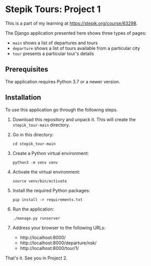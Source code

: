 # Stepik Tours: Project 1

This is a part of my learning at https://stepik.org/course/63298.

The Django application presented here shows three types of pages:

- ``main`` shows a list of departures and tours
- ``departure`` shows a list of tours available from a particular city
-  ``tour`` presents a particular tour's details

## Prerequisites

The application requires Python 3.7 or a newer version.

## Installation

To use this application go through the following steps.

1. Download this repository and unpack it. This will create the ``stepik_tour-main`` directory.
0. Go in this directory:

    ```bazaar
    cd stepik_tour-main
    ```

0. Create a Python virtual environment:

    ```bazaar
    python3 -m venv venv
    ```
   
0. Activate the virtual environment:

    ```bazaar
    source venv/bin/activate
    ```
   
0. Install the required Python packages:

    ```bazaar
    pip install -r requirements.txt
    ```
   
0. Run the application:

    ```bazaar
    ./manage.py runserver
    ```
   
0. Address your browser to the following URLs:

    -   http://localhost:8000/
    -   http://localhost:8000/departure/nsk/
    -   http://localhost:8000/tour/1/
    
That's it. See you in Project 2.
